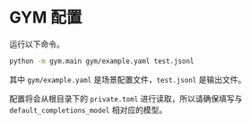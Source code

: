 # GYM 配置
运行以下命令。

```bash
python -m gym.main gym/example.yaml test.jsonl
```

其中 `gym/example.yaml` 是场景配置文件，`test.jsonl` 是输出文件。

配置将会从根目录下的 `private.toml` 进行读取，所以请确保填写与 `default_completions_model` 相对应的模型。
